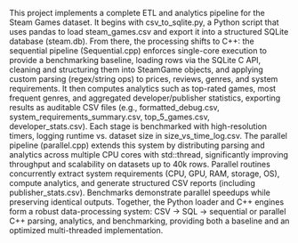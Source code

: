 This project implements a complete ETL and analytics pipeline for the Steam Games dataset. It begins with csv_to_sqlite.py, a Python script that uses pandas to load steam_games.csv and export it into a structured SQLite database (steam.db). From there, the processing shifts to C++: the sequential pipeline (Sequential.cpp) enforces single-core execution to provide a benchmarking baseline, loading rows via the SQLite C API, cleaning and structuring them into SteamGame objects, and applying custom parsing (regex/string ops) to prices, reviews, genres, and system requirements. It then computes analytics such as top-rated games, most frequent genres, and aggregated developer/publisher statistics, exporting results as auditable CSV files (e.g., formatted_debug.csv, system_requirements_summary.csv, top_5_games.csv, developer_stats.csv). Each stage is benchmarked with high-resolution timers, logging runtime vs. dataset size in size_vs_time_log.csv. The parallel pipeline (parallel.cpp) extends this system by distributing parsing and analytics across multiple CPU cores with std::thread, significantly improving throughput and scalability on datasets up to 40k rows. Parallel routines concurrently extract system requirements (CPU, GPU, RAM, storage, OS), compute analytics, and generate structured CSV reports (including publisher_stats.csv). Benchmarks demonstrate parallel speedups while preserving identical outputs. Together, the Python loader and C++ engines form a robust data-processing system: CSV → SQL → sequential or parallel C++ parsing, analytics, and benchmarking, providing both a baseline and an optimized multi-threaded implementation.

